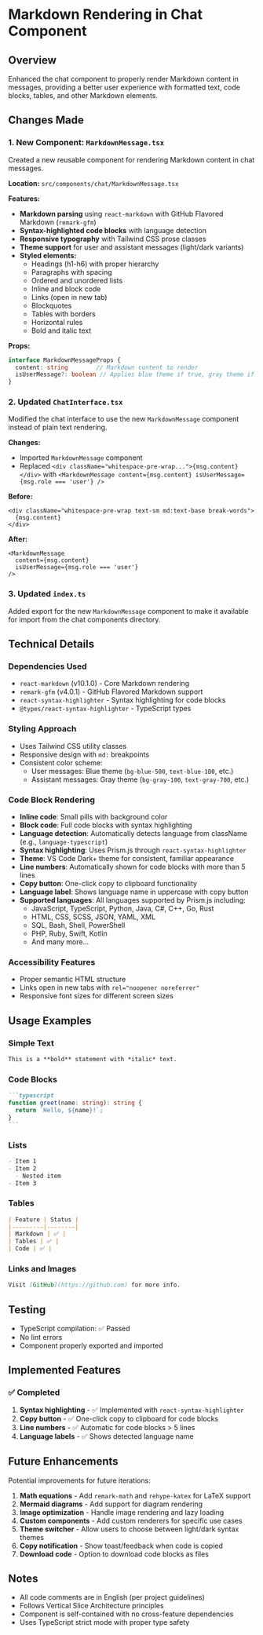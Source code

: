# Markdown Rendering in Chat Component

## Overview
Enhanced the chat component to properly render Markdown content in messages, providing a better user experience with formatted text, code blocks, tables, and other Markdown elements.

## Changes Made

### 1. New Component: `MarkdownMessage.tsx`
Created a new reusable component for rendering Markdown content in chat messages.

**Location:** `src/components/chat/MarkdownMessage.tsx`

**Features:**
- **Markdown parsing** using `react-markdown` with GitHub Flavored Markdown (`remark-gfm`)
- **Syntax-highlighted code blocks** with language detection
- **Responsive typography** with Tailwind CSS prose classes
- **Theme support** for user and assistant messages (light/dark variants)
- **Styled elements:**
  - Headings (h1-h6) with proper hierarchy
  - Paragraphs with spacing
  - Ordered and unordered lists
  - Inline and block code
  - Links (open in new tab)
  - Blockquotes
  - Tables with borders
  - Horizontal rules
  - Bold and italic text

**Props:**
```typescript
interface MarkdownMessageProps {
  content: string        // Markdown content to render
  isUserMessage?: boolean // Applies blue theme if true, gray theme if false
}
```

### 2. Updated `ChatInterface.tsx`
Modified the chat interface to use the new `MarkdownMessage` component instead of plain text rendering.

**Changes:**
- Imported `MarkdownMessage` component
- Replaced `<div className="whitespace-pre-wrap...">{msg.content}</div>` with `<MarkdownMessage content={msg.content} isUserMessage={msg.role === 'user'} />`

**Before:**
```tsx
<div className="whitespace-pre-wrap text-sm md:text-base break-words">
  {msg.content}
</div>
```

**After:**
```tsx
<MarkdownMessage 
  content={msg.content} 
  isUserMessage={msg.role === 'user'} 
/>
```

### 3. Updated `index.ts`
Added export for the new `MarkdownMessage` component to make it available for import from the chat components directory.

## Technical Details

### Dependencies Used
- `react-markdown` (v10.1.0) - Core Markdown rendering
- `remark-gfm` (v4.0.1) - GitHub Flavored Markdown support
- `react-syntax-highlighter` - Syntax highlighting for code blocks
- `@types/react-syntax-highlighter` - TypeScript types

### Styling Approach
- Uses Tailwind CSS utility classes
- Responsive design with `md:` breakpoints
- Consistent color scheme:
  - User messages: Blue theme (`bg-blue-500`, `text-blue-100`, etc.)
  - Assistant messages: Gray theme (`bg-gray-100`, `text-gray-700`, etc.)

### Code Block Rendering
- **Inline code**: Small pills with background color
- **Block code**: Full code blocks with syntax highlighting
- **Language detection**: Automatically detects language from className (e.g., `language-typescript`)
- **Syntax highlighting**: Uses Prism.js through `react-syntax-highlighter`
- **Theme**: VS Code Dark+ theme for consistent, familiar appearance
- **Line numbers**: Automatically shown for code blocks with more than 5 lines
- **Copy button**: One-click copy to clipboard functionality
- **Language label**: Shows language name in uppercase with copy button
- **Supported languages**: All languages supported by Prism.js including:
  - JavaScript, TypeScript, Python, Java, C#, C++, Go, Rust
  - HTML, CSS, SCSS, JSON, YAML, XML
  - SQL, Bash, Shell, PowerShell
  - PHP, Ruby, Swift, Kotlin
  - And many more...

### Accessibility Features
- Proper semantic HTML structure
- Links open in new tabs with `rel="noopener noreferrer"`
- Responsive font sizes for different screen sizes

## Usage Examples

### Simple Text
```markdown
This is a **bold** statement with *italic* text.
```

### Code Blocks
````markdown
```typescript
function greet(name: string): string {
  return `Hello, ${name}!`;
}
```
````

### Lists
```markdown
- Item 1
- Item 2
  - Nested item
- Item 3
```

### Tables
```markdown
| Feature | Status |
|---------|--------|
| Markdown | ✅ |
| Tables | ✅ |
| Code | ✅ |
```

### Links and Images
```markdown
Visit [GitHub](https://github.com) for more info.
```

## Testing
- TypeScript compilation: ✅ Passed
- No lint errors
- Component properly exported and imported

## Implemented Features

### ✅ Completed
1. **Syntax highlighting** - ✅ Implemented with `react-syntax-highlighter`
2. **Copy button** - ✅ One-click copy to clipboard for code blocks
3. **Line numbers** - ✅ Automatic for code blocks > 5 lines
4. **Language labels** - ✅ Shows detected language name

## Future Enhancements
Potential improvements for future iterations:
1. **Math equations** - Add `remark-math` and `rehype-katex` for LaTeX support
2. **Mermaid diagrams** - Add support for diagram rendering
3. **Image optimization** - Handle image rendering and lazy loading
4. **Custom components** - Add custom renderers for specific use cases
5. **Theme switcher** - Allow users to choose between light/dark syntax themes
6. **Copy notification** - Show toast/feedback when code is copied
7. **Download code** - Option to download code blocks as files

## Notes
- All code comments are in English (per project guidelines)
- Follows Vertical Slice Architecture principles
- Component is self-contained with no cross-feature dependencies
- Uses TypeScript strict mode with proper type safety
